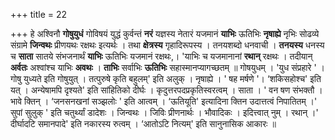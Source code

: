 +++
title = 22

+++
हे अश्विनौ **गोषुयुधं** गोविषयं युद्धं कुर्वन्तं **नरं** यज्ञस्य नेतारं यजमानं **याभिः** ऊतिभिः **नृषाह्ये** नृभिः सोढव्ये संग्रामे **जिन्वथः** प्रीणयथः रक्षथः इत्यर्थः । तथा **क्षेत्रस्य** गृहादिरूपस्य । तनयशब्दो धनवाची । **तनयस्य** धनस्य च **साता** सातये संभजनार्थं **याभिः** ऊतिभिः यजमानं रक्षथः,। 'याभिः च यजमानानां **रथान्** रक्षथः । तदीयान् **अर्वतः** अश्वांश्च याभिः **अवथः** । **ताभिः** सर्वाभिः **ऊतिभिः** सहास्मानप्यागच्छतम् ॥ गोषयुधम् । 'युध संप्रहारे ' । गोषु युध्यते इति गोषुयुत् । तत्पुरुषे कृति बहुलम्' इति अलुक् । नृषाह्ये । ' षह मर्षणे '। ‘शकिसहोश्च' इति यत् । अन्येषामपि दृश्यते' इति सांहितिको दीर्घः । कृदुत्तरपदप्रकृतिस्वरत्वम् । साता । ' वन षण संभक्तौ । भावे क्तिन् । ‘जनसनखनां सञ्झलोः ' इति आत्वम् । ‘ऊतियूति' इत्यादिना क्तिन उदात्तत्वं निपातितम् ।' सुपां सुलुक् ' इति चतुर्थ्यां डादेशः । जिन्वथः । जिविः प्रीणनार्थः । भौवादिकः । इदित्त्वात् नुम् । रथान् ।' दीर्घादटि समानपादे' इति नकारस्य रुत्वम् । ‘आतोऽटि नित्यम्' इति सानुनासिक आकारः ॥